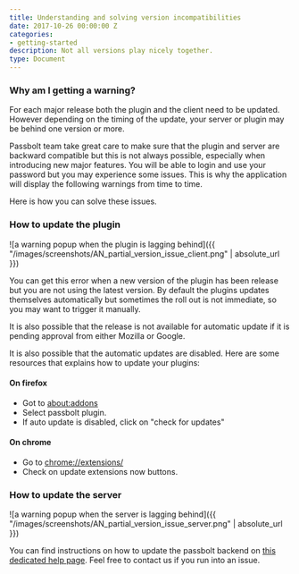 ```yaml
---
title: Understanding and solving version incompatibilities
date: 2017-10-26 00:00:00 Z
categories:
- getting-started
description: Not all versions play nicely together.
type: Document
---
```


### Why am I getting a warning?

For each major release both the plugin and the client need to be updated. However depending on the timing of the update, your server or plugin may be behind one version or more.

Passbolt team take great care to make sure that the plugin and server are backward compatible but this is not always possible, especially when introducing new major features. You will be able to login and use your password but you may experience some issues. This is why the application will display the following warnings from time to time.

Here is how you can solve these issues.

### How to update the plugin

![a warning popup when the plugin is lagging behind]({{ "/images/screenshots/AN_partial_version_issue_client.png" | absolute_url }})

You can get this error when a new version of the plugin has been release but you are not using the latest version. By default the plugins updates themselves automatically but sometimes the roll out is not immediate, so you may want to trigger it manually.

It is also possible that the release is not available for automatic update if it is pending approval from either Mozilla or Google.

It is also possible that the automatic updates are disabled. Here are some resources that explains how to update your plugins:

#### On firefox

*   Got to [about:addons](about:addons)
*   Select passbolt plugin.
*   If auto update is disabled, click on "check for updates"

#### On chrome

*   Go to [chrome://extensions/](chrome://extensions/)
*   Check on update extensions now buttons.

### How to update the server

![a warning popup when the server is lagging behind]({{ "/images/screenshots/AN_partial_version_issue_server.png" | absolute_url }})

You can find instructions on how to update the passbolt backend on [this dedicated help page](<?php echo Router::url('/help/tech/update'); ?>). Feel free to contact us if you run into an issue.
